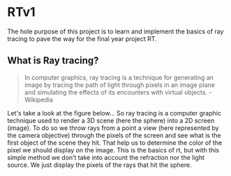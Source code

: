 # RTv1
The hole purpose of this project is to learn and implement the basics of ray tracing to pave the way for the final year project RT. 
 
## What is Ray tracing? 
 
> In computer graphics, ray tracing is a technique for generating an image by tracing the path of light through pixels in an image plane and simulating the effects of its encounters with virtual objects. - Wikipedia
 
Let's take a look at the figure below... So ray tracing is a computer graphic technique used to render a 3D scene (here the sphere) into a 2D screen (image). To do so we throw rays from a point a view (here represented by the camera objective) through the pixels of the screen and see what is the first object of the scene they hit. That help us to determine the color of the pixel we should display on the image. This is the basics of rt, but with this simple method we don’t take into account the refraction nor the light source. We just display the pixels of the rays that hit the sphere. 
